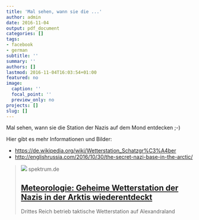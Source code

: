 ```yaml
---
title: 'Mal sehen, wann sie die ...'
author: admin
date: 2016-11-04
output: pdf_document
categories: []
tags:
- facebook
- german
subtitle: ''
summary: ''
authors: []
lastmod: 2016-11-04T16:03:54+01:00
featured: no
image:
  caption: ''
  focal_point: ''
  preview_only: no
projects: []
slug: []
---
```

Mal sehen, wann sie die Station der Nazis auf dem Mond entdecken ;-)

Hier gibt es mehr Informationen und Bilder:
- https://de.wikipedia.org/wiki/Wetterstation_Schatzgr%C3%A4ber
- http://englishrussia.com/2016/10/30/the-secret-nazi-base-in-the-arctic/
> [![](https://static.spektrum.de/fm/912/Eisbrecher-iStock_13564723__Josef_Friedhuber.jpg?f=1920x1080)](http://www.spektrum.de/news/geheime-wetterstation-der-nazis-in-der-arktis-wiederentdeckt/1427141)
> spektrum.de
> ## [Meteorologie: Geheime Wetterstation der Nazis in der Arktis wiederentdeckt](http://www.spektrum.de/news/geheime-wetterstation-der-nazis-in-der-arktis-wiederentdeckt/1427141)
>
>Drittes Reich betrieb taktische Wetterstation auf Alexandraland

